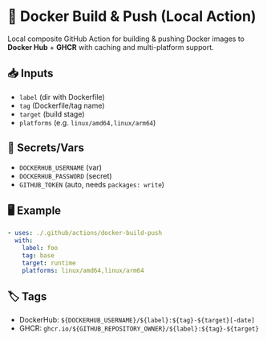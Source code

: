 # 🚀 Docker Build & Push (Local Action)

Local composite GitHub Action for building & pushing Docker images to **Docker Hub** + **GHCR** with caching and multi-platform support.

## 📥 Inputs
- `label` (dir with Dockerfile)  
- `tag` (Dockerfile/tag name)  
- `target` (build stage)  
- `platforms` (e.g. `linux/amd64,linux/arm64`)  

## 🔑 Secrets/Vars
- `DOCKERHUB_USERNAME` (var)  
- `DOCKERHUB_PASSWORD` (secret)  
- `GITHUB_TOKEN` (auto, needs `packages: write`)  

## 🖥 Example
```yaml
- uses: ./.github/actions/docker-build-push
  with:
    label: foo
    tag: base
    target: runtime
    platforms: linux/amd64,linux/arm64
```

## 🏷 Tags
- DockerHub: `${DOCKERHUB_USERNAME}/${label}:${tag}-${target}[-date]`  
- GHCR: `ghcr.io/${GITHUB_REPOSITORY_OWNER}/${label}:${tag}-${target}`
